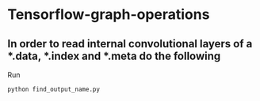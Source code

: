 # Tensorflow-graph-operations

## In order to read internal convolutional layers of a *.data, *.index and *.meta do the following 

Run
```
python find_output_name.py
```
